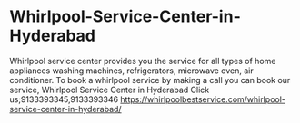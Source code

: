 # Whirlpool-Service-Center-in-Hyderabad
Whirlpool service center provides you the service for all types of home appliances washing machines, refrigerators, microwave oven, air conditioner. To book a whirlpool service by making a call you can book our service, Whirlpool Service Center in Hyderabad Click us;9133393345,9133393346 
https://whirlpoolbestservice.com/whirlpool-service-center-in-hyderabad/
